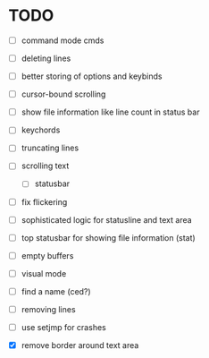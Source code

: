 # TODO

- [ ] command mode cmds
- [ ] deleting lines
- [ ] better storing of options and keybinds
- [ ] cursor-bound scrolling

- [ ] show file information like line count in status bar
- [ ] keychords
- [ ] truncating lines
- [ ] scrolling text
  - [ ] statusbar
- [ ] fix flickering
- [ ] sophisticated logic for statusline and text area
- [ ] top statusbar for showing file information (stat)
- [ ] empty buffers
- [ ] visual mode
- [ ] find a name (ced?)
- [ ] removing lines
- [ ] use setjmp for crashes
- [x] remove border around text area
